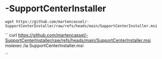 # -SupportCenterInstaller

``
wget https://github.com/martencassel/-SupportCenterInstaller/raw/refs/heads/main/SupportCenterInstaller.msi
``

``
curl https://github.com/martencassel/-SupportCenterInstaller/raw/refs/heads/main/SupportCenterInstaller.msi
msiexec /ia SupportCenterInstaller.msi

``


